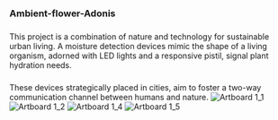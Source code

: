 ### Ambient-flower-Adonis
###
###
This project is a combination of nature and technology for sustainable urban living. 
A moisture detection devices mimic the shape of a living organism,  adorned 
with LED lights and a responsive pistil, signal plant hydration needs. 
###
These devices strategically placed in cities, aim to foster a two-way communication channel
between humans and nature.
![Artboard 1_1](https://github.com/YufeiJ1ao/Ambient-flower-Florasync/assets/93790647/bead4b65-8e3c-4f4c-ba81-ddd05d35593f)
![Artboard 1_2](https://github.com/YufeiJ1ao/Ambient-flower-Florasync/assets/93790647/59f3d1ea-6026-4ac9-b5bf-de4ecafd198d)
![Artboard 1_4](https://github.com/YufeiJ1ao/Ambient-flower-Florasync/assets/93790647/226791e6-70c1-4302-ad9b-dbd0200af064)
![Artboard 1_5](https://github.com/YufeiJ1ao/Ambient-flower-Florasync/assets/93790647/b540cc97-a677-4f31-aa06-360610cb570b)
